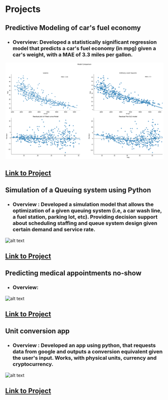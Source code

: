# Projects
## Predictive Modeling of car's fuel economy
- ### Overview: Developed a statistically significant regression model that predicts a car's fuel economy (in mpg) given a car's weight, with a MAE of 3.3 miles per gallon.
![alt text](https://github.com/miguelrizzog96/Regression_Predictive_Model/blob/main/regression.png)
## [Link to Project](https://github.com/miguelrizzog96/Regression_Predictive_Model)
## Simulation of a Queuing system using Python
- ### Overview :  Developed a simulation model that allows the optimization of a given queuing system (i.e, a car wash line, a fuel station, parking lot, etc). Providing decision support about scheduling staffing and queue system design given certain demand and service rate.
![alt text](https://user-images.githubusercontent.com/69512046/94444662-8c808880-0174-11eb-8706-e05c9b4b7eed.JPG)
## [Link to Project](https://github.com/miguelrizzog96/Queue_Simulation_Python)
## Predicting medical appointments no-show
- ### Overview: 
![alt text](image.jpg)
## [Link to Project](https://github.com/miguelrizzog96/Appointment_NoShow_classifier)
## Unit conversion app
- ### Overview : Developed an app using python, that requests data from google and outputs a conversion equivalent given the user's input. Works, with physical units, currency and cryptocurrency.
![alt text](https://user-images.githubusercontent.com/69512046/99093977-94bc4800-25a9-11eb-84ab-df4a47409014.JPG)
## [Link to Project](https://github.com/miguelrizzog96/Unit_Converter)
